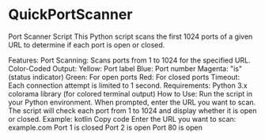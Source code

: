 # QuickPortScanner
Port Scanner Script
This Python script scans the first 1024 ports of a given URL to determine if each port is open or closed.

Features:
Port Scanning: Scans ports from 1 to 1024 for the specified URL.
Color-Coded Output:
Yellow: Port label
Blue: Port number
Magenta: "is" (status indicator)
Green: For open ports
Red: For closed ports
Timeout: Each connection attempt is limited to 1 second.
Requirements:
Python 3.x
colorama library (for colored terminal output)
How to Use:
Run the script in your Python environment.
When prompted, enter the URL you want to scan.
The script will check each port from 1 to 1024 and display whether it is open or closed.
Example:
kotlin
Copy code
Enter the URL you want to scan:
example.com
Port 1 is closed
Port 2 is open
Port 80 is open
